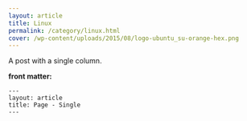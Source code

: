 ```yaml
---
layout: article
title: Linux
permalink: /category/linux.html
cover: /wp-content/uploads/2015/08/logo-ubuntu_su-orange-hex.png
---
```


A post with a single column.

<!--more-->

**front matter:**

    ---
    layout: article
    title: Page - Single
    ---

